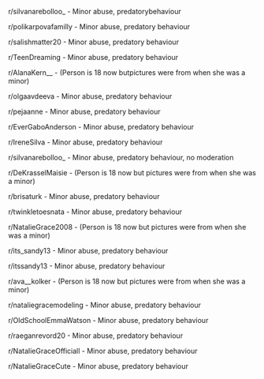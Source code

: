 r/silvanarebolloo_  - Minor abuse, predatorybehaviour

r/polikarpovafamilly - Minor abuse, predatory behaviour

r/salishmatter20 - Minor abuse, predatory behaviour

r/TeenDreaming - Minor abuse, predatory behaviour

r/AlanaKern__ - (Person is 18 now butpictures were from when she was a minor)

r/olgaavdeeva - Minor abuse, predatory behaviour

r/pejaanne - Minor abuse, predatory behaviour

r/EverGaboAnderson - Minor abuse, predatory behaviour

r/IreneSilva - Minor abuse, predatory behaviour

r/silvanarebolloo_ - Minor abuse, predatory behaviour, no moderation

r/DeKrasselMaisie - (Person is 18 now but pictures were from when she was a minor)

r/brisaturk - Minor abuse, predatory behaviour

r/twinkletoesnata - Minor abuse, predatory behaviour

r/NatalieGrace2008 - (Person is 18 now but pictures were from when she was a minor)

r/its_sandy13 - Minor abuse, predatory behaviour

r/itssandy13 - Minor abuse, predatory behaviour

r/ava__kolker - (Person is 18 now but pictures were from when she was a minor)

r/nataliegracemodeling - Minor abuse, predatory behaviour

r/OldSchoolEmmaWatson - Minor abuse, predatory behaviour

r/raeganrevord20 - Minor abuse, predatory behaviour

r/NatalieGraceOfficiall - Minor abuse, predatory behaviour

r/NatalieGraceCute - Minor abuse, predatory behaviour